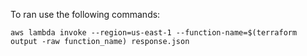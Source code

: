 To ran use the following commands:

```shell
aws lambda invoke --region=us-east-1 --function-name=$(terraform output -raw function_name) response.json
```
